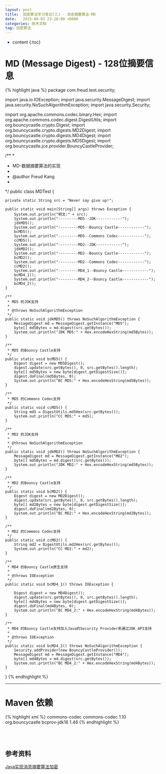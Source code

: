 ```yaml
---
layout: post
title:  加密算法学习笔记(三) - 消息摘要算法-MD
date:   2015-08-03 23:28:00 +0800
categories: 技术文档
tag: 加密算法
---
```


* content
{:toc}


MD (Message Digest) - 128位摘要信息
====================================

{% highlight java %}
package com.freud.test.security;

import java.io.IOException;
import java.security.MessageDigest;
import java.security.NoSuchAlgorithmException;
import java.security.Security;

import org.apache.commons.codec.binary.Hex;
import org.apache.commons.codec.digest.DigestUtils;
import org.bouncycastle.crypto.Digest;
import org.bouncycastle.crypto.digests.MD2Digest;
import org.bouncycastle.crypto.digests.MD4Digest;
import org.bouncycastle.crypto.digests.MD5Digest;
import org.bouncycastle.jce.provider.BouncyCastleProvider;

/**
 * 
 * MD-数据摘要算法的实现
 * 
 * @author Freud Kang
 * 
 */
public class MDTest {

	private static String src = "Never say give up!";

	public static void main(String[] args) throws Exception {
		System.out.println("明文:" + src);
		System.out.println("---------MD5--JDK------------");
		jdkMD5();
		System.out.println("---------MD5--Bouncy Castle------------");
		bcMD5();
		System.out.println("---------MD5--Commons Codec------------");
		ccMD5();
		System.out.println("---------MD2--JDK------------");
		jdkMD2();
		System.out.println("---------MD2--Bouncy Castle------------");
		bcMD2();
		System.out.println("---------MD2--Commons Codec------------");
		ccMD2();
		System.out.println("---------MD4_1--Bouncy Castle------------");
		bcMD4_1();
		System.out.println("---------MD4_2--Bouncy Castle------------");
		bcMD4_2();
	}

	/**
	 * MD5 的JDK支持
	 * 
	 * @throws NoSuchAlgorithmException
	 */
	public static void jdkMD5() throws NoSuchAlgorithmException {
		MessageDigest md = MessageDigest.getInstance("MD5");
		byte[] md5Bytes = md.digest(src.getBytes());
		System.out.println("JDK MD5:" + Hex.encodeHexString(md5Bytes));
	}

	/**
	 * MD5 的Bouncy Castle支持
	 */
	public static void bcMD5() {
		Digest digest = new MD5Digest();
		digest.update(src.getBytes(), 0, src.getBytes().length);
		byte[] md5Bytes = new byte[digest.getDigestSize()];
		digest.doFinal(md5Bytes, 0);
		System.out.println("BC MD5:" + Hex.encodeHexString(md5Bytes));
	}

	/**
	 * MD5 的Commons Codec支持
	 */
	public static void ccMD5() {
		String md5 = DigestUtils.md5Hex(src.getBytes());
		System.out.println("CC MD5:" + md5);
	}

	/**
	 * MD2 的JDK支持
	 * 
	 * @throws NoSuchAlgorithmException
	 */
	public static void jdkMD2() throws NoSuchAlgorithmException {
		MessageDigest md = MessageDigest.getInstance("MD2");
		byte[] md5Bytes = md.digest(src.getBytes());
		System.out.println("JDK MD2:" + Hex.encodeHexString(md5Bytes));
	}

	/**
	 * MD2 的Bouncy Castle支持
	 */
	public static void bcMD2() {
		Digest digest = new MD2Digest();
		digest.update(src.getBytes(), 0, src.getBytes().length);
		byte[] md2Bytes = new byte[digest.getDigestSize()];
		digest.doFinal(md2Bytes, 0);
		System.out.println("BC MD2:" + Hex.encodeHexString(md2Bytes));
	}

	/**
	 * MD2 的Commons Codec支持
	 */
	public static void ccMD2() {
		String md2 = DigestUtils.md2Hex(src.getBytes());
		System.out.println("CC MD2:" + md2);
	}

	/**
	 * MD4 的Bouncy Castle原生支持
	 * 
	 * @throws IOException
	 */
	public static void bcMD4_1() throws IOException {

		Digest digest = new MD4Digest();
		digest.update(src.getBytes(), 0, src.getBytes().length);
		byte[] md4Bytes = new byte[digest.getDigestSize()];
		digest.doFinal(md4Bytes, 0);
		System.out.println("BC MD4_2:" + Hex.encodeHexString(md4Bytes));
	}

	/**
	 * MD4 的Bouncy Castle支持加入Java的Security Provider来通过JDK API支持
	 * 
	 * @throws IOException
	 */
	public static void bcMD4_2() throws NoSuchAlgorithmException {
		Security.addProvider(new BouncyCastleProvider());
		MessageDigest md = MessageDigest.getInstance("MD4");
		byte[] md4Bytes = md.digest(src.getBytes());
		System.out.println("BC MD4_2:" + Hex.encodeHexString(md4Bytes));
	}
}
{% endhighlight %}

---

Maven 依赖
====================================

{% highlight xml %}
<dependencies>
	<dependency>
		<groupId>commons-codec</groupId>
		<artifactId>commons-codec</artifactId>
		<version>1.10</version>
	</dependency>
	<dependency>
		<groupId>org.bouncycastle</groupId>
		<artifactId>bcprov-jdk16</artifactId>
		<version>1.46</version>
	</dependency>
</dependencies>
{% endhighlight %}

<br />
<br />

参考资料
--------------------------------------------------------

[Java实现消息摘要算法加密](http://www.imooc.com/learn/286?src=sugc)

<br />
<br />
